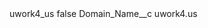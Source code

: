 <?xml version="1.0" encoding="UTF-8"?>
<CustomMetadata xmlns="http://soap.sforce.com/2006/04/metadata" xmlns:xsi="http://www.w3.org/2001/XMLSchema-instance" xmlns:xsd="http://www.w3.org/2001/XMLSchema">
    <label>uwork4_us</label>
    <protected>false</protected>
    <values>
        <field>Domain_Name__c</field>
        <value xsi:type="xsd:string">uwork4.us</value>
    </values>
</CustomMetadata>

